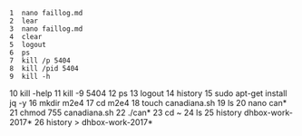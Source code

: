     1  nano faillog.md
    2  lear
    3  nano faillog.md
    4  clear
    5  logout
    6  ps
    7  kill /p 5404 
    8  kill /pid 5404 
    9  kill -h
   10  kill -help
   11  kill -9 5404
   12  ps
   13  logout
   14  history
   15  sudo apt-get install jq -y
   16  mkdir m2e4
   17  cd m2e4
   18  touch canadiana.sh
   19  ls
   20  nano can*
   21  chmod 755 canadiana.sh
   22  ./can*
   23  cd ~
   24  ls
   25  history dhbox-work-2017*
   26  history > dhbox-work-2017*
